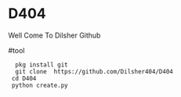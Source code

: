 # D404

Well Come To Dilsher Github

#tool

      pkg install git
      git clone  https://github.com/Dilsher404/D404
     cd D404
     python create.py
